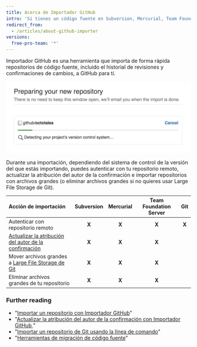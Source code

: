 ```yaml
---
title: Acerca de Importador GitHub
intro: 'Si tienes un código fuente en Subversion, Mercurial, Team Foundation Server u otro repositorio de Git, puedes moverlo a GitHub usando el Importador GitHub.'
redirect_from:
  - /articles/about-github-importer
versions:
  free-pro-team: '*'
---
```


Importador GitHub es una herramienta que importa de forma rápida repositorios de código fuente, incluido el historial de revisiones y confirmaciones de cambios, a GitHub para tí.

![Importar un gif de repositorio](/assets/images/help/importer/github-importer.gif)

Durante una importación, dependiendo del sistema de control de la versión del que estás importando, puedes autenticar con tu repositorio remoto, actualizar la atribución del autor de la confirmación e importar repositorios con archivos grandes (o eliminar archivos grandes si no quieres usar Large File Storage de Git).

| Acción de importación                                                                                                      | Subversion | Mercurial | Team Foundation Server |  Git  |
|:-------------------------------------------------------------------------------------------------------------------------- |:----------:|:---------:|:----------------------:|:-----:|
| Autenticar con repositorio remoto                                                                                          |   **X**    |   **X**   |         **X**          | **X** |
| [Actualizar la atribución del autor de la confirmación](/articles/updating-commit-author-attribution-with-github-importer) |   **X**    |   **X**   |         **X**          |       |
| Mover archivos grandes a [Large File Storage de Git](/articles/about-git-large-file-storage)                               |   **X**    |   **X**   |         **X**          |       |
| Eliminar archivos grandes de tu repositorio                                                                                |   **X**    |   **X**   |         **X**          |       |

### Further reading

- "[Importar un repositorio con Importador GitHub](/articles/importing-a-repository-with-github-importer)"
- "[Actualizar la atribución del autor de la confirmación con Importador GitHub ](/articles/updating-commit-author-attribution-with-github-importer)"
- "[Importar un repositorio de Git usando la línea de comando](/articles/importing-a-git-repository-using-the-command-line)"
- "[Herramientas de migración de código fuente](/articles/source-code-migration-tools)"
